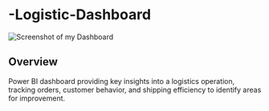 # -Logistic-Dashboard
![Screenshot of my Dashboard](https://github.com/amasnaoui/Logistic-Dashboard/blob/master/Reports/Logitique%20Dashboard.png)

## Overview
Power BI dashboard providing key insights into a logistics operation, tracking orders, customer behavior, and shipping efficiency to identify areas for improvement.
